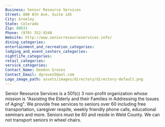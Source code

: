 ```yaml
---
Business: Senior Resource Services
Street: 800 8th Ave, Suite 145
City: Greeley
State: Colorado
Zip: 80631
Phone: (970) 352-9348
Website: http://www.seniorresourceservices.info/
dining_categories: 
entertainment_and_recreation_categories: 
lodging_and_event_centers_categories: 
nightlife_categories: 
retail_categories: 
service_categories: 
Contact_Name: DeeAnn Groves
Contact_Email: dgroves5@aol.com
Logo_image_path: assets/images/directory/directory-default.png
---
```

Senior Resource Services is a 501(c) 3 non-profit organization whose mission is "Assisting the Elderly and their Families in Addressing the Issues of Aging". We provide free services to seniors over 60 including free transportation, caregiver respite, weekly friendly phone calls, educational seminars and more. Seniors must be 60 and reside in Weld County. We can not transport seniors in wheel chairs.
